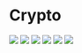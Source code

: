 # Crypto
![](forReadme/screen1.jpg)
![](forReadme/screen2.jpg)
![](forReadme/screen3.jpg)
![](forReadme/screen4.jpg)
![](forReadme/screen5.jpg)
![](forReadme/screen6.jpg)
